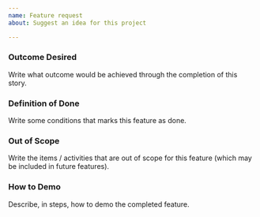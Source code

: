 ```yaml
---
name: Feature request
about: Suggest an idea for this project

---
```


### Outcome Desired

Write what outcome would be achieved through the completion of this story.

### Definition of Done

Write some conditions that marks this feature as done.

### Out of Scope

Write the items / activities that are out of scope for this feature (which may be included in future features).

### How to Demo

Describe, in steps, how to demo the completed feature.
